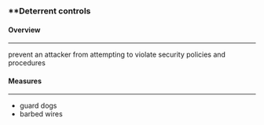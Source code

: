 ### **Deterrent controls

#### Overview
---
prevent an attacker from attempting to violate security policies and procedures 

#### Measures 
---
- guard dogs 
- barbed wires 

